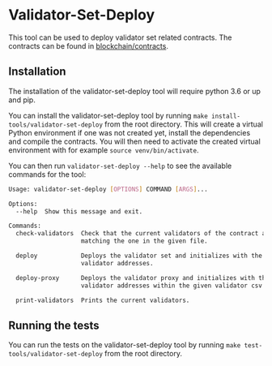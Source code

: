 # Validator-Set-Deploy

This tool can be used to deploy validator set related contracts.
The contracts can be found in [blockchain/contracts](https://github.com/trustlines-protocol/blockchain/tree/master/contracts).

## Installation

The installation of the validator-set-deploy tool will require python 3.6 or up and pip.

You can install the validator-set-deploy tool by running `make install-tools/validator-set-deploy`
from the root directory. This will create a virtual Python environment if one was not created yet,
install the dependencies and compile the contracts.
You will then need to activate the created virtual environment with for example `source venv/bin/activate`.

You can then run `validator-set-deploy --help` to see the available commands for the tool:

```bash
Usage: validator-set-deploy [OPTIONS] COMMAND [ARGS]...

Options:
  --help  Show this message and exit.

Commands:
  check-validators  Check that the current validators of the contract are
                    matching the one in the given file.

  deploy            Deploys the validator set and initializes with the
                    validator addresses.

  deploy-proxy      Deploys the validator proxy and initializes with the
                    validator addresses within the given validator csv file.

  print-validators  Prints the current validators.
```

## Running the tests

You can run the tests on the validator-set-deploy tool by running
`make test-tools/validator-set-deploy` from the root directory.
